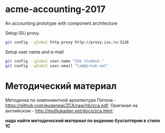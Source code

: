 # acme-accounting-2017
An accounting prototype with component architecture

Setup ISU proxy.
```bash
git config --global http.proxy http://proxy.isu.ru:3128
```

Setup user name and e-mail

```bash
git config --global user.name "ISU student."
git config --global user.email "lab@irnok.net"
```

# Методический материал

Методичка по компонентной архитектуре Питона - https://github.com/eugeneai/ZCA/raw/hb/zca.pdf;
Оригинал на английском - http://muthukadan.net/docs/zca.html;

**надо найти методический материал по ведению бухгалтерии в стиле 1С**

